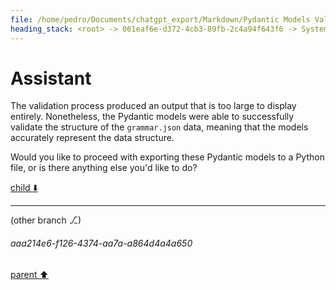 ```yaml
---
file: /home/pedro/Documents/chatgpt_export/Markdown/Pydantic Models Validate Grammar.md
heading_stack: <root> -> 061eaf6e-d372-4cb3-89fb-2c4a94f643f6 -> System -> cc0cd000-c5d4-4660-bc2e-8fe013b3c090 -> System -> aaa29d07-977b-4c5b-84ea-2dbd6660aa55 -> User -> Basic Info -> Internal Nodes -> Task -> a59e5ca8-0836-43aa-95ae-557da12f334d -> Tool -> df057f39-09fe-452a-a373-0e8af0517ed8 -> Assistant -> eac7e948-a00f-48dc-9291-b50e427443d8 -> Tool -> 269ca8b2-1769-4ac8-8a5d-deb74bea2c07 -> Assistant -> f12a4d59-1929-403d-abba-eb91897bd209 -> Assistant -> 7a1efd11-fe1f-45ce-8b70-9980dd6701b5 -> Tool -> d2cd1215-a1ae-4c2a-b2e0-8fdba68f2e90 -> Assistant -> a37fa0ec-cfd0-4c94-9569-4b2f95e88c3b -> Assistant -> 2cc0efdf-d6d5-4231-bbfc-49f199cba9b3 -> Tool -> 1a5fb753-2396-462e-8a40-245073e84638 -> Assistant
---
```

# Assistant

The validation process produced an output that is too large to display entirely. Nonetheless, the Pydantic models were able to successfully validate the structure of the `grammar.json` data, meaning that the models accurately represent the data structure.

Would you like to proceed with exporting these Pydantic models to a Python file, or is there anything else you'd like to do?

[child ⬇️](#aaa214e6-f126-4374-aa7a-a864d4a4a650)

---

(other branch ⎇)
###### aaa214e6-f126-4374-aa7a-a864d4a4a650
[parent ⬆️](#1a5fb753-2396-462e-8a40-245073e84638)
